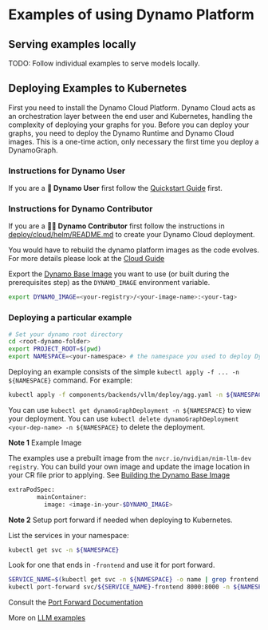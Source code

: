 # Examples of using Dynamo Platform

## Serving examples locally

TODO: Follow individual examples to serve models locally.


## Deploying Examples to Kubernetes

First you need to install the Dynamo Cloud Platform. Dynamo Cloud acts as an orchestration layer between the end user and Kubernetes, handling the complexity of deploying your graphs for you.
Before you can deploy your graphs, you need to deploy the Dynamo Runtime and Dynamo Cloud images. This is a one-time action, only necessary the first time you deploy a DynamoGraph.

### Instructions for Dynamo User
If you are a **👤 Dynamo User** first follow the [Quickstart Guide](../guides/dynamo_deploy/quickstart.md) first.

### Instructions for Dynamo Contributor
If you are a **🧑‍💻 Dynamo Contributor** first follow the instructions in [deploy/cloud/helm/README.md](../../deploy/cloud/helm/README.md) to create your Dynamo Cloud deployment.


You would have to rebuild the dynamo platform images as the code evolves. For more details please look at the [Cloud Guide](../guides/dynamo_deploy/dynamo_cloud.md)

Export the [Dynamo Base Image](../get_started.md#building-the-dynamo-base-image) you want to use (or built during the prerequisites step) as the `DYNAMO_IMAGE` environment variable.

```bash
export DYNAMO_IMAGE=<your-registry>/<your-image-name>:<your-tag>
```


### Deploying a particular example

```bash
# Set your dynamo root directory
cd <root-dynamo-folder>
export PROJECT_ROOT=$(pwd)
export NAMESPACE=<your-namespace> # the namespace you used to deploy Dynamo cloud to.
```

Deploying an example consists of the simple `kubectl apply -f ... -n ${NAMESPACE}` command. For example:

```bash
kubectl apply -f components/backends/vllm/deploy/agg.yaml -n ${NAMESPACE}
```

You can use `kubectl get dynamoGraphDeployment -n ${NAMESPACE}` to view your deployment.
You can use `kubectl delete dynamoGraphDeployment <your-dep-name> -n ${NAMESPACE}` to delete the deployment.


**Note 1** Example Image

The examples use a prebuilt image from the `nvcr.io/nvidian/nim-llm-dev registry`.
You can build your own image and update the image location in your CR file prior to applying.
See [Building the Dynamo Base Image](../../README.md#building-the-dynamo-base-image)

```bash
extraPodSpec:
        mainContainer:
          image: <image-in-your-$DYNAMO_IMAGE>
```

**Note 2**
Setup port forward if needed when deploying to Kubernetes.

List the services in your namespace:

```bash
kubectl get svc -n ${NAMESPACE}
```
Look for one that ends in `-frontend` and use it for port forward.

```bash
SERVICE_NAME=$(kubectl get svc -n ${NAMESPACE} -o name | grep frontend | sed 's|.*/||' | sed 's|-frontend||' | head -n1)
kubectl port-forward svc/${SERVICE_NAME}-frontend 8000:8000 -n ${NAMESPACE}
```

Consult the [Port Forward Documentation](https://kubernetes.io/docs/tasks/access-application-cluster/port-forward-access-application-cluster/)

More on [LLM examples](llm_deployment.md)